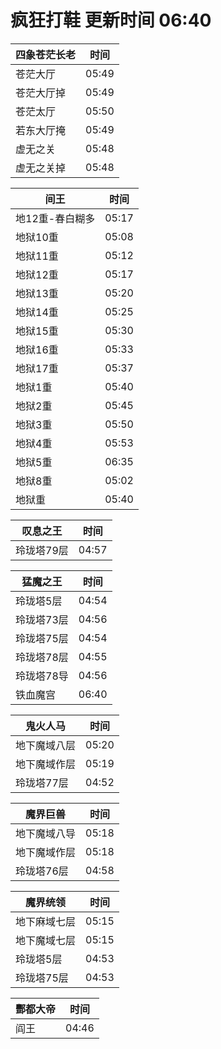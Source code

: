 # 疯狂打鞋 更新时间 06:40

| 四象苍茫长老   | 时间    |
|--------|-------|
| 苍茫大厅 | 05:49 |
| 苍茫大厅掉 | 05:49 |
| 苍茫太厅 | 05:50 |
| 若东大厅掩 | 05:49 |
| 虚无之关 | 05:48 |
| 虚无之关掉 | 05:48 |

| 间王   | 时间    |
|--------|-------|
| 地12重-春白糊多 | 05:17 |
| 地狱10重 | 05:08 |
| 地狱11重 | 05:12 |
| 地狱12重 | 05:17 |
| 地狱13重 | 05:20 |
| 地狱14重 | 05:25 |
| 地狱15重 | 05:30 |
| 地狱16重 | 05:33 |
| 地狱17重 | 05:37 |
| 地狱1重 | 05:40 |
| 地狱2重 | 05:45 |
| 地狱3重 | 05:50 |
| 地狱4重 | 05:53 |
| 地狱5重 | 06:35 |
| 地狱8重 | 05:02 |
| 地狱重 | 05:40 |

| 叹息之王   | 时间    |
|--------|-------|
| 玲珑塔79层 | 04:57 |

| 猛魔之王   | 时间    |
|--------|-------|
| 玲珑塔5层 | 04:54 |
| 玲珑塔73层 | 04:56 |
| 玲珑塔75层 | 04:54 |
| 玲珑塔78层 | 04:55 |
| 玲珑塔78导 | 04:56 |
| 铁血魔宫 | 06:40 |

| 鬼火人马   | 时间    |
|--------|-------|
| 地下魔域八层 | 05:20 |
| 地下魔域作层 | 05:19 |
| 玲珑塔77层 | 04:52 |

| 魔界巨兽   | 时间    |
|--------|-------|
| 地下魔域八导 | 05:18 |
| 地下魔域作层 | 05:18 |
| 玲珑塔76层 | 04:58 |

| 魔界统领   | 时间    |
|--------|-------|
| 地下麻域七层 | 05:15 |
| 地下魔域七层 | 05:15 |
| 玲珑塔5层 | 04:53 |
| 玲珑塔75层 | 04:53 |

| 酆都大帝   | 时间    |
|--------|-------|
| 阎王 | 04:46 |